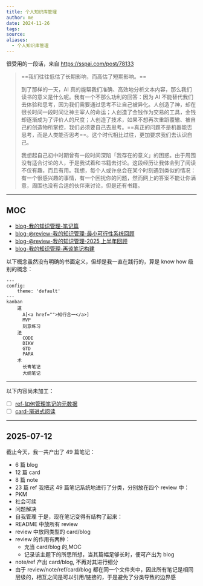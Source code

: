```yaml
---
title: 个人知识库管理
author: me
date: 2024-11-26
tags: 
source: 
aliases:
  - 个人知识库管理
---
```

很受用的一段话，来自 https://sspai.com/post/78133

>==我们往往低估了长期影响，而高估了短期影响。==
>
>到了那样的一天，AI 真的能帮我们准确、高效地分析文本内容，那么我们读书的意义是什么呢。我有一个不那么功利的回答：因为 AI 不能替代我们去体验和思考，因为我们需要通过思考不让自己被异化。人创造了神，却在很长时间一段时间让神主宰人的命运；人创造了金钱作为交易的工具，金钱却逐渐成为了评价人的尺度；人创造了技术，如果不想再次重蹈覆辙、被自己的创造物所掌控，我们必须要自己去思考。==真正的问题不是机器能否思考，而是人类能否思考==。这个时代相比过往，更加要求我们去认识自己。
>
>我想起自己初中时期曾有一段时间深陷「我存在的意义」的困惑。由于周围没有适合讨论的人，于是我试着和书籍去讨论。这段经历让我体会到了阅读不仅有趣，而且有用。我想，每个人或许总会在某个时刻遇到类似的情况：有一个很感兴趣的事情，有一个困扰你的问题，然而网上的答案不能让你满意，周围也没有合适的伙伴来讨论，但是还有书籍。
---
## MOC

- [blog-我的知识管理-笔记篇](blog-我的知识管理-笔记篇.md)
- [blog-@review-我的知识管理-最小可行性系统回顾](blog-@review-我的知识管理-最小可行性系统回顾.md)
- [blog-@review-我的知识管理-2025 上半年回顾](blog-@review-我的知识管理-2025上半年回顾.md)
- [blog-我的知识管理-再谈笔记构建](blog-我的知识管理-再谈笔记构建.md)

以下概念虽然没有明确的书面定义，但却是我一直在践行的，算是 know how 级别的概念：
```mermaid
---
config:
    theme: 'default'
---
kanban
	道
	  A[<a href="">知行合一</a>]
	  MVP
	  刻意练习
	法
	  CODE
	  DIKW
	  GTD
	  PARA
	术
	  长青笔记
	  大纲笔记
```

---
以下内容尚未加工：
- [ ] [ref-如何管理笔记的元数据](ref-如何管理笔记的元数据.md)
- [ ] [card-渐进式阅读](card-渐进式阅读.md)
---
## 2025-07-12

截止今天，我一共产出了 49 篇笔记：
- 6 篇 blog
- 12 篇 card
- 8 篇 note
- 23 篇 ref
我把这 49 篇笔记系统地进行了分类，分别放在四个 review 中：
- PKM
- 社会可续
- 问题解决
- 自我管理
于是，现在笔记变得有结构了起来：
- README 中放所有 review
- review 中放同类型的 card/blog
- review 的作用有两种：
	- 充当 card/blog 的,MOC
	- 记录该主题下的所思所想，当其篇幅足够长时，便可产出为 blog
- note/ref 产出 card/blog, 不再对其进行细分
- 由于 review/note/ref/card/blog 都在同一个文件夹中，因此所有笔记是相同层级的，相互之间是可以引用/链接的，于是避免了分类导致的边界感